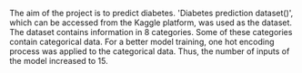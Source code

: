 The aim of the project is to predict diabetes. 'Diabetes prediction dataset()', which can be accessed from the Kaggle platform, was used as the dataset.
The dataset contains information in 8 categories. Some of these categories contain categorical data.
For a better model training, one hot encoding process was applied to the categorical data. Thus, the number of inputs of the model increased to 15.
